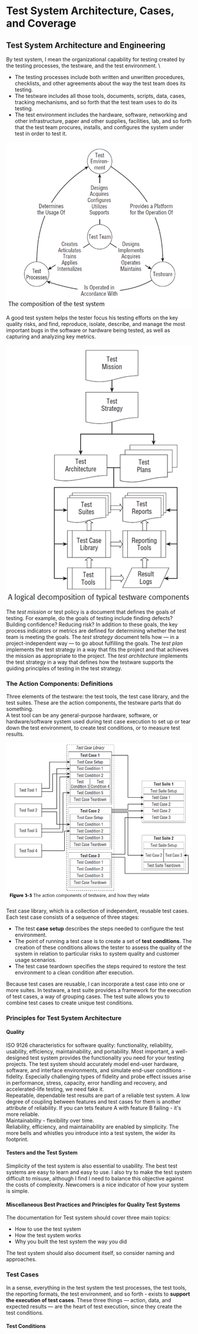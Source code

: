 # Test System Architecture, Cases, and Coverage

## Test System Architecture and Engineering
By test system, I mean the organizational capability for testing created by the testing processes, the testware, 
and the test environment. \
- The testing processes include both written and unwritten procedures, checklists, and other agreements about the way the
  test team does its testing.
- The testware includes all those tools, documents, scripts, data, cases, tracking mechanisms, and so forth that the test
  team uses to do its testing. 
- The test environment includes the hardware, software, networking and other infrastructure, paper and other supplies,
  facilities, lab, and so forth that the test team procures, installs, and configures the system under test in order to
  test it.

![scope](/managing_testing_process/media/test_system.png)

A good test system helps the tester focus his testing efforts on the key quality risks, and find, reproduce, isolate,
describe, and manage the most important bugs in the software or hardware being tested, as well as capturing and analyzing
key metrics.

![scope](/managing_testing_process/media/testware.PNG)

The *test mission* or test policy is a document that defines the goals of testing. For example, do the goals of testing
include finding defects? Building confidence? Reducing risk? In addition to these goals, the key process indicators or
metrics are defined for determining whether the test team is meeting the goals. The *test strategy* document tells how
— in a project-independent way — to go about fulfilling the goals. The *test plan* implements the test strategy in a way
that fits the project and that achieves the mission as appropriate to the project. The *test architecture* implements the
test strategy in a way that defines how the testware supports the guiding principles of testing in the test strategy.

### The Action Components: Definitions
Three elements of the testware: the test tools, the test case library, and the test suites.
These are the action components, the testware parts that do something. \
A test tool can be any general-purpose hardware, software, or hardware/software system used during test case execution
to set up or tear down the test environment, to create test conditions, or to measure test results.

![scope](/managing_testing_process/media/action_components.PNG)

Test case library, which is a collection of independent, reusable test cases. \
Each test case consists of a sequence of three stages:
 - The test **case setup** describes the steps needed to configure the test environment.
 - The point of running a test case is to create a set of **test conditions**. The creation of these conditions allows
 the tester to assess the quality of the system in relation to particular risks to system quality and customer usage scenarios.
 - The test case teardown specifies the steps required to restore the test environment to a clean condition after execution.

Because test cases are reusable, I can incorporate a test case into one or more suites. In testware, a test suite provides
a framework for the execution of test cases, a way of grouping cases. The test suite allows you to combine test cases to create unique test conditions.

### Principles for Test System Architecture
#### Quality
ISO 9126 characteristics for software quality: functionality, reliability, usability, efficiency, maintainability, and portability. Most important, a well-designed test system provides the functionality you need for your testing projects.
The test system should accurately model end-user hardware, software, and interface environments, and simulate end-user
conditions - fidelity. Especially challenging types of fidelity and probe effect issues arise in performance, stress,
capacity, error handling and recovery, and accelerated-life testing, we need fake it. \
Repeatable, dependable test results are part of a reliable test system. A low degree of coupling between features and 
test cases for them is another attribute of reliability. If you can tets feature A with feature B failing - it's more
reliable. \
Maintainability - flexibility over time. \
Reliability, efficiency, and maintainability are enabled by simplicity. The more bells and whistles you introduce into 
a test system, the wider its footprint.
#### Testers and the Test System
Simplicity of the test system is also essential to usability. The best test systems are easy to learn and easy to use.
I also try to make the test system difficult to misuse, although I find I need to balance this objective against the
costs of complexity. Newcomers is a nice indicator of how your system is simple.
#### Miscellaneous Best Practices and Principles for Quality Test Systems
The documentation for Test system should cover three main topics:
- How to use the test system
- How the test system works
- Why you built the test system the way you did

The test system should also document itself, so consider naming and approaches.

### Test Cases
In a sense, everything in the test system the test processes, the test tools, the reporting formats, the test
environment, and so forth - exists to **support the execution of test cases**. These three things — action, data,
and expected results — are the heart of test execution, since they create the test conditions.

#### Test Conditions

